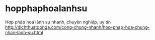 # hopphaphoalanhsu
Hợp pháp hoá lãnh sự nhanh, chuyên nghiệp, uy tín http://dichthuatdonga.com/cong-chung-nhanh/hop-phap-hoa-chung-nhan-lanh-su.html
